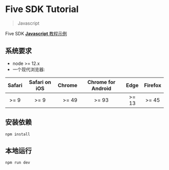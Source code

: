 # Five SDK Tutorial
> Javascript

Five SDK [**Javascript** 教程示例](https://open-platform.realsee.com/developer/docs/front/3d-space/handbook/no-framework/get-started/)

## 系统要求

- node >= 12.x
- 一个现代浏览器:

| Safari | Safari on iOS | Chrome | Chrome for Android | Edge  | Firefox |
| :----: | :-----------: | -----: | :----------------: | :---: | :-----: |
|  >= 9  |     >= 9      |  >= 49 |       >= 93        | >= 13 |  >= 45  |

## 安装依赖

```shell
npm install
```

## 本地运行

```shell
npm run dev
```